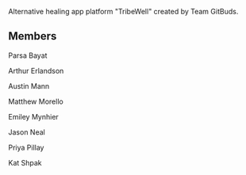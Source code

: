Alternative healing app platform "TribeWell" created by Team GitBuds.<br>

## Members
Parsa Bayat

Arthur Erlandson

Austin Mann

Matthew Morello

Emiley Mynhier

Jason Neal

Priya Pillay

Kat Shpak